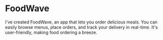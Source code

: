 # FoodWave
I've created FoodWave, an app that lets you order delicious meals. You can easily browse menus, place orders, and track your delivery in real-time. It's user-friendly, making food ordering a breeze.
